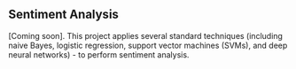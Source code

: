 ## Sentiment Analysis ##

\[Coming soon\]. This project applies several standard techniques (including naive Bayes, logistic regression, support vector machines (SVMs), and deep neural networks) - to perform sentiment analysis.
